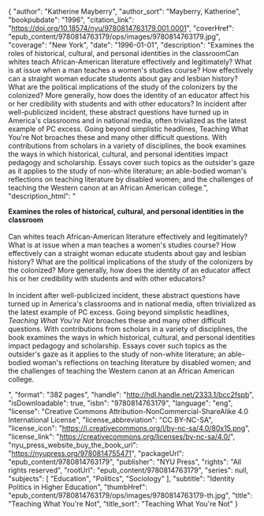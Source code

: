 {
  "author": "Katherine Mayberry",
  "author_sort": "Mayberry, Katherine",
  "bookpubdate": "1996",
  "citation_link": "https://doi.org/10.18574/nyu/9780814763179.001.0001",
  "coverHref": "epub_content/9780814763179/ops/images/9780814763179.jpg",
  "coverage": "New York",
  "date": "1996-01-01",
  "description": "Examines the roles of historical, cultural, and personal identities in the classroomCan whites teach African-American literature effectively and legitimately? What is at issue when a man teaches a women's studies course? How effectively can a straight woman educate students about gay and lesbian history? What are the political implications of the study of the colonizers by the colonized? More generally, how does the identity of an educator affect his or her credibility with students and with other educators? In incident after well-publicized incident, these abstract questions have turned up in America's classrooms and in national media, often trivialized as the latest example of PC excess. Going beyond simplistic headlines, Teaching What You're Not broaches these and many other difficult questions. With contributions from scholars in a variety of disciplines, the book examines the ways in which historical, cultural, and personal identities impact pedagogy and scholarship. Essays cover such topics as the outsider's gaze as it applies to the study of non-white literature; an able-bodied woman's reflections on teaching literature by disabled women; and the challenges of teaching the Western canon at an African American college.",
  "description_html": "<p><b>Examines the roles of historical, cultural, and personal identities in the classroom</b><br><br>Can whites teach African-American literature effectively and legitimately? What is at issue when a man teaches a women's studies course? How effectively can a straight woman educate students about gay and lesbian history? What are the political implications of the study of the colonizers by the colonized? More generally, how does the identity of an educator affect his or her credibility with students and with other educators?<br><br> In incident after well-publicized incident, these abstract questions have turned up in America's classrooms and in national media, often trivialized as the latest example of PC excess. Going beyond simplistic headlines, <i>Teaching What You're Not</i> broaches these and many other difficult questions. With contributions from scholars in a variety of disciplines, the book examines the ways in which historical, cultural, and personal identities impact pedagogy and scholarship. Essays cover such topics as the outsider's gaze as it applies to the study of non-white literature; an able-bodied woman's reflections on teaching literature by disabled women; and the challenges of teaching the Western canon at an African American college.</p>",
  "format": "382 pages",
  "handle": "http://hdl.handle.net/2333.1/bcc2fspb",
  "isDownloadable": true,
  "isbn": "9780814763179",
  "language": "eng",
  "license": "Creative Commons Attribution-NonCommercial-ShareAlike 4.0 International License",
  "license_abbreviation": "CC BY-NC-SA",
  "license_icon": "https://i.creativecommons.org/l/by-nc-sa/4.0/80x15.png",
  "license_link": "https://creativecommons.org/licenses/by-nc-sa/4.0/",
  "nyu_press_website_buy_the_book_url": "https://nyupress.org/9780814755471",
  "packageUrl": "epub_content/9780814763179",
  "publisher": "NYU Press",
  "rights": "All rights reserved",
  "rootUrl": "epub_content/9780814763179",
  "series": null,
  "subjects": [
    "Education",
    "Politics",
    "Sociology"
  ],
  "subtitle": "Identity Politics in Higher Education",
  "thumbHref": "epub_content/9780814763179/ops/images/9780814763179-th.jpg",
  "title": "Teaching What You're Not",
  "title_sort": "Teaching What You're Not"
}
